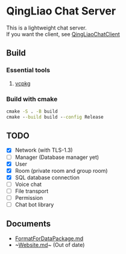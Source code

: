 # QingLiao Chat Server
This is a lightweight chat server.  
If you want the client, see [QingLiaoChatClient](https://github.com/Hcolda/QingLiaoChatClient)

## Build
### Essential tools
1. [vcpkg](https://github.com/microsoft/vcpkg)

### Build with cmake
```cmd
cmake -S . -B build
cmake --build build --config Release
```

## TODO
- [x] Network (with TLS-1.3)
- [ ] Manager (Database manager yet)
- [x] User
- [x] Room (private room and group room)
- [x] SQL database connection
- [ ] Voice chat
- [ ] File transport
- [ ] Permission
- [ ] Chat bot library

## Documents
- [FormatForDataPackage.md](./doc/FormatForDataPackage.md)
- ~[Website.md](./doc/Website.md)~ (Out of date)

